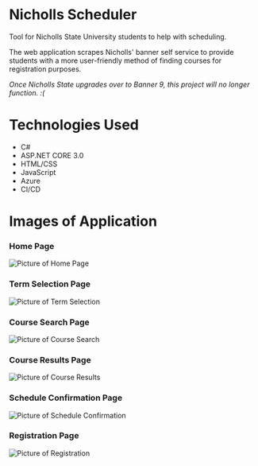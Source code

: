 # Nicholls Scheduler
Tool for Nicholls State University students to help with scheduling.

The web application scrapes Nicholls' banner self service to provide students with a more user-friendly method of finding courses for registration purposes.

*Once Nicholls State upgrades over to Banner 9, this project will no longer function. :(*
# Technologies Used
- C#
- ASP.NET CORE 3.0
- HTML/CSS
- JavaScript
- Azure
- CI/CD

# Images of Application
### Home Page
![Picture of Home Page](https://i.imgur.com/HMIicEY.jpg "Home Page")
### Term Selection Page
![Picture of Term Selection](https://i.imgur.com/VBypa2d.jpg "Term Selection")
### Course Search Page
![Picture of Course Search](https://i.imgur.com/Fl3olsw.jpg "Course Search")
### Course Results Page
![Picture of Course Results](https://i.imgur.com/GKzoOl7.jpg "Course Results")
### Schedule Confirmation Page
![Picture of Schedule Confirmation](https://i.imgur.com/bDL4yaT.jpg "Schedule Confirmation")
### Registration Page
![Picture of Registration](https://i.imgur.com/AMgfbry.jpg "Course Registration Numbers")
